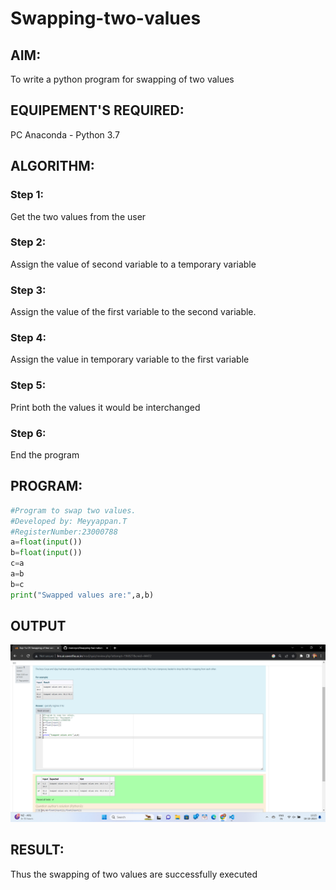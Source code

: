 # Swapping-two-values
## AIM:
To write a python program for swapping of two values
## EQUIPEMENT'S REQUIRED: 
PC
Anaconda - Python 3.7
## ALGORITHM: 
### Step 1:
Get the two values from the user
### Step 2: 
Assign the value of second variable to a temporary variable 
### Step 3: 
Assign the value of the first variable to the second variable.
### Step 4:  
Assign the value in temporary variable to the first variable
### Step 5: 
Print both the values it would be interchanged
### Step 6: 
End the program
## PROGRAM:
```py
#Program to swap two values.
#Developed by: Meyyappan.T
#RegisterNumber:23000788
a=float(input())
b=float(input())
c=a
a=b
b=c
print("Swapped values are:",a,b)
```

## OUTPUT
![Output](./ex01pythongit.png)

## RESULT:
Thus the swapping of two values are successfully executed



